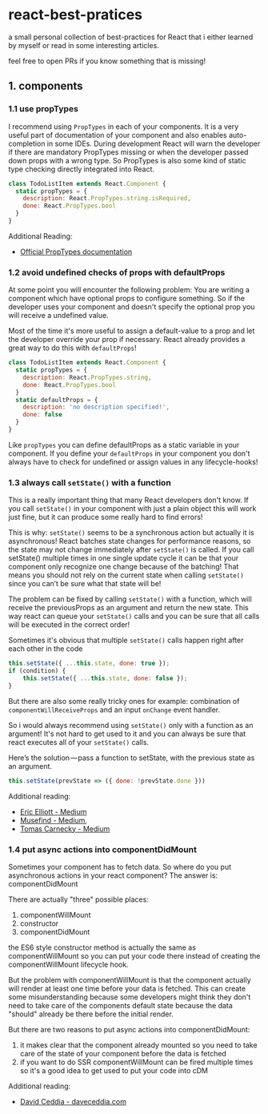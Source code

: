 # react-best-pratices
a small personal collection of best-practices for React that i either learned by myself
or read in some interesting articles.

feel free to open PRs if you know something that is missing!

## 1. components

### 1.1 use propTypes

I recommend using ``PropTypes`` in each of your components. It is a very useful part of documentation of your
component and also enables auto-completion in some IDEs. During development React will warn the developer
if there are mandatory PropTypes missing or when the developer passed down props with a wrong type. So PropTypes
is also some kind of static type checking directly integrated into React.

```js
class TodoListItem extends React.Component { 
  static propTypes = {
    description: React.PropTypes.string.isRequired,
    done: React.PropTypes.bool
  }
}
```
  
Additional Reading:
* [Official PropTypes documentation](https://facebook.github.io/react/docs/typechecking-with-proptypes.html)

### 1.2 avoid undefined checks of props with defaultProps

At some point you will encounter the following problem: You are writing a component which have optional props
to configure something. So if the developer uses your component and doesn't specify the optional prop you
will receive a undefined value. 

Most of the time it's more useful to assign a default-value to a prop and let the developer override
your prop if necessary. React already provides a great way to do this with ``defaultProps``! 

```js
class TodoListItem extends React.Component { 
  static propTypes = {
    description: React.PropTypes.string,
    done: React.PropTypes.bool
  }
  static defaultProps = {
    description: 'no description specified!',
    done: false
  }
}
```

Like ``propTypes`` you can define defaultProps as a static variable in your component. If you define your
``defaultProps`` in your component you don't always have to check for undefined or assign values in 
any lifecycle-hooks!

### 1.3 always call ``setState()`` with a function

This is a really important thing that many React developers don't know.
If you call ``setState()`` in your component with just a plain object this will work just fine, but it can produce some really hard to find errors!

This is why: ``setState()`` seems to be a synchronous action but actually it is asynchronous!
React batches state changes for performance reasons, so the state may not change immediately after ``setState()`` is called.
If you call setState() multiple times in one single update cycle it can be that your component only recognize one change because
of the batching!
That means you should not rely on the current state when calling ``setState()`` since you can’t be sure what that state will be!

The problem can be fixed by calling ``setState()`` with a function, which will receive the previousProps as an argument and
return the new state. This way react can queue your ``setState()`` calls and you can be sure that all calls will be executed
in the correct order!

Sometimes it's obvious that multiple ``setState()`` calls happen right after each other in the code

```js
this.setState({ ...this.state, done: true });
if (condition) {
    this.setState({ ...this.state, done: false });
}
```

But there are also some really tricky ones for example: combination of ``componentWillReceiveProps`` and an input ``onChange`` event handler.

So i would always recommend using ``setState()`` only with a function as an argument! 
It's not hard to get used to it and you can always be sure that react executes all of
your ``setState()`` calls.

Here’s the solution — pass a function to setState, with the previous state as an argument.

```js
this.setState(prevState => ({ done: !prevState.done }))
```

Additional reading:
* [Eric Elliott - Medium](https://medium.com/javascript-scene/setstate-gate-abc10a9b2d82#.uhq9u57pd)
* [Musefind - Medium](https://engineering.musefind.com/our-best-practices-for-writing-react-components-dec3eb5c3fc8#.xndrx3uif), 
* [Tomas Carnecky - Medium](https://medium.com/@wereHamster/beware-react-setstate-is-asynchronous-ce87ef1a9cf3#.41mpihie2)

### 1.4 put async actions into componentDidMount

Sometimes your component has to fetch data. So where do you put asynchronous actions in your react component? The answer is: componentDidMount

There are actually "three" possible places:
1. componentWillMount
2. constructor
3. componentDidMount

the ES6 style constructor method is actually the same as componentWillMount so you can put your code there instead of
creating the componentWillMount lifecycle hook.

But the problem with componentWillMount is that the component actually will render at least one time before your data is fetched. This can create some misunderstanding because some developers might think they don't need to take care of the components default state because the data "should" already be there before the initial render.

But there are two reasons to put async actions into componentDidMount:
1. it makes clear that the component already mounted so you need to take care of the state of your component before the data is fetched
2. if you want to do SSR componentWillMount can be fired multiple times so it's a good idea to get used to put your code into cDM 

Additional reading:
* [David Ceddia - daveceddia.com](https://daveceddia.com/where-fetch-data-componentwillmount-vs-componentdidmount/?utm_content=buffer8ffb3&utm_medium=social&utm_source=twitter.com&utm_campaign=buffer)
